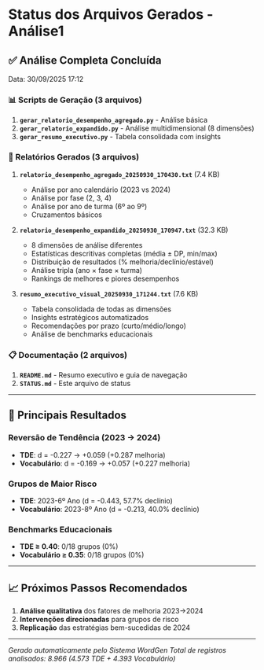 # Status dos Arquivos Gerados - Análise1

## ✅ Análise Completa Concluída

Data: 30/09/2025 17:12

### 📊 Scripts de Geração (3 arquivos)
1. **`gerar_relatorio_desempenho_agregado.py`** - Análise básica
2. **`gerar_relatorio_expandido.py`** - Análise multidimensional (8 dimensões) 
3. **`gerar_resumo_executivo.py`** - Tabela consolidada com insights

### 📄 Relatórios Gerados (3 arquivos)
1. **`relatorio_desempenho_agregado_20250930_170430.txt`** (7.4 KB)
   - Análise por ano calendário (2023 vs 2024)
   - Análise por fase (2, 3, 4)
   - Análise por ano de turma (6º ao 9º)
   - Cruzamentos básicos

2. **`relatorio_desempenho_expandido_20250930_170947.txt`** (32.3 KB)
   - 8 dimensões de análise diferentes
   - Estatísticas descritivas completas (média ± DP, min/max)
   - Distribuição de resultados (% melhoria/declínio/estável)
   - Análise tripla (ano × fase × turma)
   - Rankings de melhores e piores desempenhos

3. **`resumo_executivo_visual_20250930_171244.txt`** (7.6 KB)
   - Tabela consolidada de todas as dimensões
   - Insights estratégicos automatizados
   - Recomendações por prazo (curto/médio/longo)
   - Análise de benchmarks educacionais

### 📋 Documentação (2 arquivos)
1. **`README.md`** - Resumo executivo e guia de navegação
2. **`STATUS.md`** - Este arquivo de status

---

## 🎯 Principais Resultados

### Reversão de Tendência (2023 → 2024)
- **TDE**: d = -0.227 → +0.059 (+0.287 melhoria)
- **Vocabulário**: d = -0.169 → +0.057 (+0.227 melhoria)

### Grupos de Maior Risco
- **TDE**: 2023-6º Ano (d = -0.443, 57.7% declínio)
- **Vocabulário**: 2023-8º Ano (d = -0.213, 40.0% declínio)

### Benchmarks Educacionais
- **TDE ≥ 0.40**: 0/18 grupos (0%)
- **Vocabulário ≥ 0.35**: 0/18 grupos (0%)

---

## 📈 Próximos Passos Recomendados

1. **Análise qualitativa** dos fatores de melhoria 2023→2024
2. **Intervenções direcionadas** para grupos de risco
3. **Replicação** das estratégias bem-sucedidas de 2024

---

*Gerado automaticamente pelo Sistema WordGen*
*Total de registros analisados: 8.966 (4.573 TDE + 4.393 Vocabulário)*